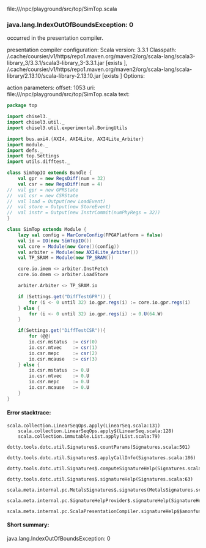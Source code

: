 file://<WORKSPACE>/npc/playground/src/top/SimTop.scala
### java.lang.IndexOutOfBoundsException: 0

occurred in the presentation compiler.

presentation compiler configuration:
Scala version: 3.3.1
Classpath:
<HOME>/.cache/coursier/v1/https/repo1.maven.org/maven2/org/scala-lang/scala3-library_3/3.3.1/scala3-library_3-3.3.1.jar [exists ], <HOME>/.cache/coursier/v1/https/repo1.maven.org/maven2/org/scala-lang/scala-library/2.13.10/scala-library-2.13.10.jar [exists ]
Options:



action parameters:
offset: 1053
uri: file://<WORKSPACE>/npc/playground/src/top/SimTop.scala
text:
```scala
package top

import chisel3._
import chisel3.util._
import chisel3.util.experimental.BoringUtils

import bus.axi4.{AXI4, AXI4Lite, AXI4Lite_Arbiter}
import module._
import defs._
import top.Settings
import utils.difftest._

class SimTopIO extends Bundle {
	val gpr = new RegsDiff(num = 32)
	val csr = new RegsDiff(num = 4)
//	val gpr = new GPRState
//	val csr = new CSRState
//	val load = Output(new LoadEvent)
//	val store = Output(new StoreEvent)
//	val instr = Output(new InstrCommit(numPhyRegs = 32))
}

class SimTop extends Module {
	lazy val config = MarCoreConfig(FPGAPlatform = false)
	val io = IO(new SimTopIO())
	val core = Module(new Core()(config))
	val arbiter = Module(new AXI4Lite_Arbiter())
	val TP_SRAM = Module(new TP_SRAM())

	core.io.imem <> arbiter.InstFetch
	core.io.dmem <> arbiter.LoadStore

	arbiter.Arbiter <> TP_SRAM.io

	if (Settings.get("DiffTestGPR")) {
		for (i <- 0 until 32) io.gpr.regs(i) := core.io.gpr.regs(i)
	} else {
		for (i <- 0 until 32) io.gpr.regs(i) := 0.U(64.W)
	}

	if(Settings.get("DiffTestCSR")){
		for (@@)
		io.csr.mstatus	:= csr(0)
		io.csr.mtvec	:= csr(1)
		io.csr.mepc		:= csr(2)
		io.csr.mcause	:= csr(3)
	} else {
		io.csr.mstatus	:= 0.U
		io.csr.mtvec	:= 0.U
		io.csr.mepc		:= 0.U
		io.csr.mcause	:= 0.U
	}
}
```



#### Error stacktrace:

```
scala.collection.LinearSeqOps.apply(LinearSeq.scala:131)
	scala.collection.LinearSeqOps.apply$(LinearSeq.scala:128)
	scala.collection.immutable.List.apply(List.scala:79)
	dotty.tools.dotc.util.Signatures$.countParams(Signatures.scala:501)
	dotty.tools.dotc.util.Signatures$.applyCallInfo(Signatures.scala:186)
	dotty.tools.dotc.util.Signatures$.computeSignatureHelp(Signatures.scala:94)
	dotty.tools.dotc.util.Signatures$.signatureHelp(Signatures.scala:63)
	scala.meta.internal.pc.MetalsSignatures$.signatures(MetalsSignatures.scala:17)
	scala.meta.internal.pc.SignatureHelpProvider$.signatureHelp(SignatureHelpProvider.scala:51)
	scala.meta.internal.pc.ScalaPresentationCompiler.signatureHelp$$anonfun$1(ScalaPresentationCompiler.scala:398)
```
#### Short summary: 

java.lang.IndexOutOfBoundsException: 0